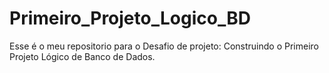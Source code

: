 # Primeiro_Projeto_Logico_BD
Esse é o meu repositorio para o Desafio de projeto: Construindo o Primeiro Projeto Lógico de Banco de Dados.
